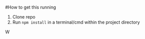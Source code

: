 #How to get this running

1. Clone repo
3. Run `npm install` in a terminal/cmd within the project directory


W
